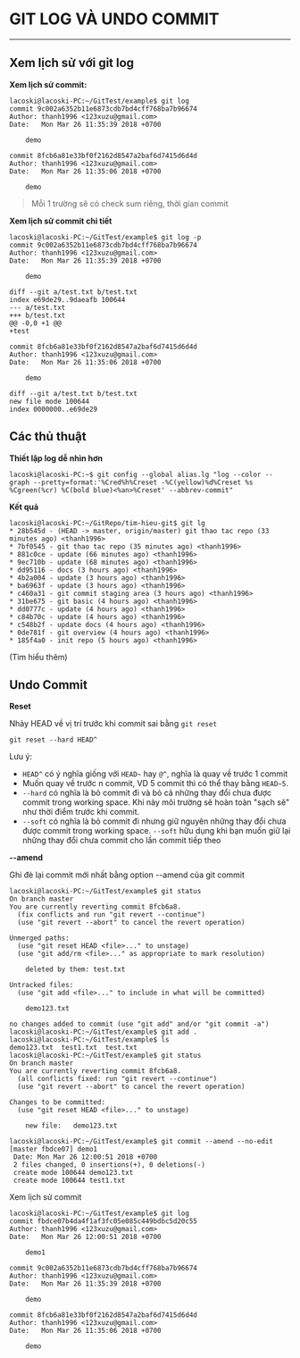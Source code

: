 # GIT LOG VÀ UNDO COMMIT
---
## Xem lịch sử với git log
__Xem lịch sử commit:__
```shell
lacoski@lacoski-PC:~/GitTest/example$ git log
commit 9c002a6352b11e6873cdb7bd4cff768ba7b96674
Author: thanh1996 <123xuzu@gmail.com>
Date:   Mon Mar 26 11:35:39 2018 +0700

    demo

commit 8fcb6a81e33bf0f2162d8547a2baf6d7415d6d4d
Author: thanh1996 <123xuzu@gmail.com>
Date:   Mon Mar 26 11:35:06 2018 +0700

    demo
```

> Mỗi 1 trường sẽ có check sum riêng, thời gian commit

__Xem lịch sử commit chi tiết__

```
lacoski@lacoski-PC:~/GitTest/example$ git log -p
commit 9c002a6352b11e6873cdb7bd4cff768ba7b96674
Author: thanh1996 <123xuzu@gmail.com>
Date:   Mon Mar 26 11:35:39 2018 +0700

    demo

diff --git a/test.txt b/test.txt
index e69de29..9daeafb 100644
--- a/test.txt
+++ b/test.txt
@@ -0,0 +1 @@
+test

commit 8fcb6a81e33bf0f2162d8547a2baf6d7415d6d4d
Author: thanh1996 <123xuzu@gmail.com>
Date:   Mon Mar 26 11:35:06 2018 +0700

    demo

diff --git a/test.txt b/test.txt
new file mode 100644
index 0000000..e69de29
```

## Các thủ thuật
__Thiết lập log dễ nhìn hơn__
```shell
lacoski@lacoski-PC:~$ git config --global alias.lg "log --color --graph --pretty=format:'%Cred%h%Creset -%C(yellow)%d%Creset %s %Cgreen(%cr) %C(bold blue)<%an>%Creset' --abbrev-commit"
```

__Kết quả__

```shell
lacoski@lacoski-PC:~/GitRepo/tim-hieu-git$ git lg
* 28b545d - (HEAD -> master, origin/master) git thao tac repo (33 minutes ago) <thanh1996>
* 7bf0545 - git thao tac repo (35 minutes ago) <thanh1996>
* 881c0ce - update (66 minutes ago) <thanh1996>
* 9ec710b - update (68 minutes ago) <thanh1996>
* dd95116 - docs (3 hours ago) <thanh1996>
* 4b2a004 - update (3 hours ago) <thanh1996>
* ba6963f - update (3 hours ago) <thanh1996>
* c460a31 - git commit staging area (3 hours ago) <thanh1996>
* 31be675 - git basic (4 hours ago) <thanh1996>
* dd0777c - update (4 hours ago) <thanh1996>
* c84b70c - update (4 hours ago) <thanh1996>
* c548b2f - update docs (4 hours ago) <thanh1996>
* 0de781f - git overview (4 hours ago) <thanh1996>
* 185f4a0 - init repo (5 hours ago) <thanh1996>
```

(Tìm hiểu thêm)

## Undo Commit
__Reset__

Nhảy HEAD về vị trí trước khi commit sai bằng `git reset`
```shell
git reset --hard HEAD^
```
Lưu ý:
- `HEAD^` có ý nghĩa giống với `HEAD~` hay `@^`, nghĩa là quay về trước 1 commit
- Muốn quay về trước n commit, VD 5 commit thì có thể thay bằng `HEAD~5`.
- `--hard` có nghĩa là bỏ commit đi và bỏ cả những thay đổi chưa được commit trong working space. Khi này môi trường sẽ hoàn toàn "sạch sẽ" như thời điểm trước khi commit.
- `--soft` có nghĩa là bỏ commit đi nhưng giữ nguyên những thay đổi chưa được commit trong working space. `--soft` hữu dụng khi bạn muốn giữ lại những thay đổi chưa commit cho lần commit tiếp theo

__--amend__

Ghi đè lại commit mới nhất bằng option --amend của git commit

```shell
lacoski@lacoski-PC:~/GitTest/example$ git status
On branch master
You are currently reverting commit 8fcb6a8.
  (fix conflicts and run "git revert --continue")
  (use "git revert --abort" to cancel the revert operation)

Unmerged paths:
  (use "git reset HEAD <file>..." to unstage)
  (use "git add/rm <file>..." as appropriate to mark resolution)

	deleted by them: test.txt

Untracked files:
  (use "git add <file>..." to include in what will be committed)

	demo123.txt

no changes added to commit (use "git add" and/or "git commit -a")
lacoski@lacoski-PC:~/GitTest/example$ git add .
lacoski@lacoski-PC:~/GitTest/example$ ls
demo123.txt  test1.txt  test.txt
lacoski@lacoski-PC:~/GitTest/example$ git status
On branch master
You are currently reverting commit 8fcb6a8.
  (all conflicts fixed: run "git revert --continue")
  (use "git revert --abort" to cancel the revert operation)

Changes to be committed:
  (use "git reset HEAD <file>..." to unstage)

	new file:   demo123.txt

lacoski@lacoski-PC:~/GitTest/example$ git commit --amend --no-edit
[master fbdce07] demo1
 Date: Mon Mar 26 12:00:51 2018 +0700
 2 files changed, 0 insertions(+), 0 deletions(-)
 create mode 100644 demo123.txt
 create mode 100644 test1.txt
```

Xem lịch sử commit
```
lacoski@lacoski-PC:~/GitTest/example$ git log
commit fbdce07b4da4f1af3fc05e085c449bdbc5d20c55
Author: thanh1996 <123xuzu@gmail.com>
Date:   Mon Mar 26 12:00:51 2018 +0700

    demo1

commit 9c002a6352b11e6873cdb7bd4cff768ba7b96674
Author: thanh1996 <123xuzu@gmail.com>
Date:   Mon Mar 26 11:35:39 2018 +0700

    demo

commit 8fcb6a81e33bf0f2162d8547a2baf6d7415d6d4d
Author: thanh1996 <123xuzu@gmail.com>
Date:   Mon Mar 26 11:35:06 2018 +0700

    demo

```

